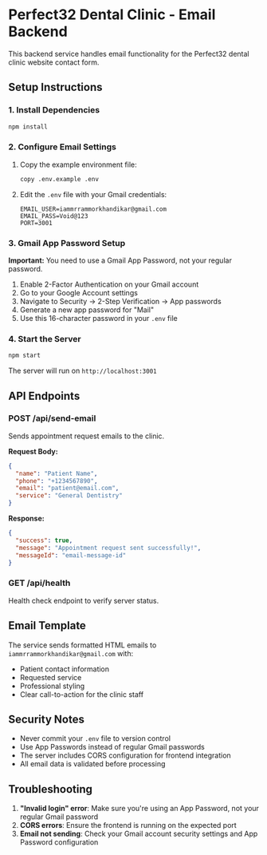 # Perfect32 Dental Clinic - Email Backend

This backend service handles email functionality for the Perfect32 dental clinic website contact form.

## Setup Instructions

### 1. Install Dependencies
```bash
npm install
```

### 2. Configure Email Settings

1. Copy the example environment file:
   ```bash
   copy .env.example .env
   ```

2. Edit the `.env` file with your Gmail credentials:
   ```
   EMAIL_USER=iammrrammorkhandikar@gmail.com
   EMAIL_PASS=Void@123
   PORT=3001
   ```

### 3. Gmail App Password Setup

**Important:** You need to use a Gmail App Password, not your regular password.

1. Enable 2-Factor Authentication on your Gmail account
2. Go to your Google Account settings
3. Navigate to Security → 2-Step Verification → App passwords
4. Generate a new app password for "Mail"
5. Use this 16-character password in your `.env` file

### 4. Start the Server

```bash
npm start
```

The server will run on `http://localhost:3001`

## API Endpoints

### POST /api/send-email
Sends appointment request emails to the clinic.

**Request Body:**
```json
{
  "name": "Patient Name",
  "phone": "+1234567890",
  "email": "patient@email.com",
  "service": "General Dentistry"
}
```

**Response:**
```json
{
  "success": true,
  "message": "Appointment request sent successfully!",
  "messageId": "email-message-id"
}
```

### GET /api/health
Health check endpoint to verify server status.

## Email Template

The service sends formatted HTML emails to `iammrrammorkhandikar@gmail.com` with:
- Patient contact information
- Requested service
- Professional styling
- Clear call-to-action for the clinic staff

## Security Notes

- Never commit your `.env` file to version control
- Use App Passwords instead of regular Gmail passwords
- The server includes CORS configuration for frontend integration
- All email data is validated before processing

## Troubleshooting

1. **"Invalid login" error**: Make sure you're using an App Password, not your regular Gmail password
2. **CORS errors**: Ensure the frontend is running on the expected port
3. **Email not sending**: Check your Gmail account security settings and App Password configuration
